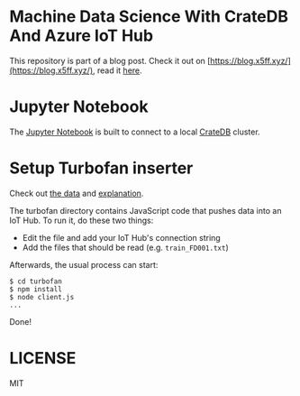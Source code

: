 # Machine Data Science With CrateDB And Azure IoT Hub

This repository is part of a blog post. Check it out on [https://blog.x5ff.xyz/](https://blog.x5ff.xyz/), read it [here](https://blog.x5ff.xyz/blog/cratedb-iothub-timeseries-prediction).

# Jupyter Notebook

The [Jupyter Notebook](data.exploration.cmapss.ipynb) is built to connect to a local [CrateDB](https://crate.io) cluster. 

# Setup Turbofan inserter

Check out [the data](https://c3.nasa.gov/dashlink/resources/139/) and [explanation](https://www.grc.nasa.gov/www/cdtb/aboutus/CMAPSS_Litt.pdf).

The turbofan directory contains JavaScript code that pushes data into an IoT Hub. To run it, do these two things:

- Edit the file and add your IoT Hub's connection string
- Add the files that should be read (e.g. `train_FD001.txt`)

Afterwards, the usual process can start:

~~~
$ cd turbofan
$ npm install
$ node client.js
... 
~~~

Done!


# LICENSE

MIT